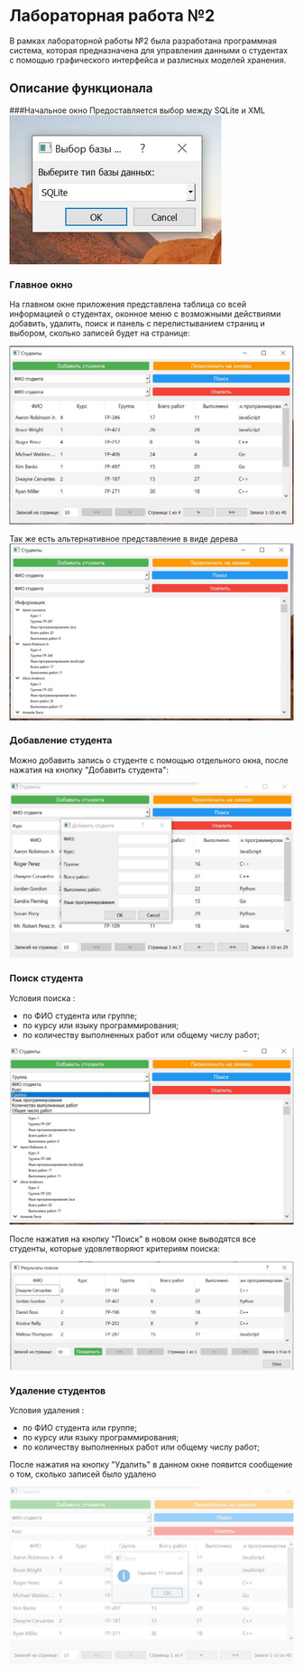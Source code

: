 # Лабораторная работа №2

В рамках лабораторной работы №2 была разработана программная система, которая предназначена для управления данными о студентах с помощью графического интерфейса и разлисных моделей хранения.

## Описание функционала

###Начальное окно
Предоставляется выбор между SQLite и XML
![](imgs/img1.JPG)

### Главное окно

На главном окне приложения представлена таблица со всей информацией о студентах, оконное меню с возможными действиями добавить, удалить, поиск и панель с перелистыванием страниц и выбором, сколько записей будет на странице:

![](imgs/main.JPG)

Так же есть альтернативное представление в виде дерева
![](imgs/tree.JPG)

### Добавление студента

Можно добавить запись о студенте с помощью отдельного окна, после нажатия на кнопку "Добавить студента":

![](imgs/add.JPG)


### Поиск студента

Условия поиска :
- по ФИО студента или группе;
- по курсу или языку программирования;
- по количеству выполненных работ или общему числу работ;

![](imgs/poisk.JPG)


После нажатия на кнопку "Поиск" в новом окне выводятся все студенты, которые удовлетворяют критериям поиска:

![](imgs/poisk2.JPG)

### Удаление студентов


Условия удаления :
- по ФИО студента или группе;
- по курсу или языку программирования;
- по количеству выполненных работ или общему числу работ;



После нажатия на кнопку "Удалить" в данном окне появится сообщение о том, сколько записей было удалено

![](imgs/del.JPG)